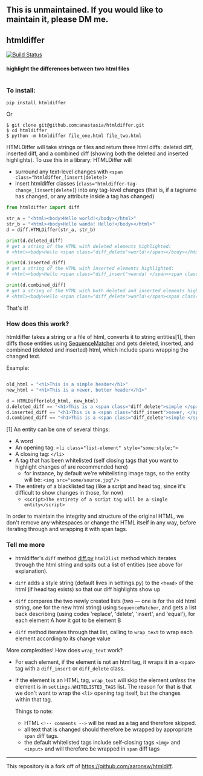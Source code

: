 ## This is unmaintained. If you would like to maintain it, please DM me. 

## htmldiffer
[![Build Status](https://travis-ci.org/anastasia/htmldiffer.svg?branch=develop)](https://travis-ci.org/anastasia/htmldiff)
#### highlight the differences between two html files
#
### To install:
```
pip install htmldiffer
```

Or
```
$ git clone git@github.com:anastasia/htmldiffer.git
$ cd htmldiffer
$ python -m htmldiffer file_one.html file_two.html
```

HTMLDiffer will take strings or files and return three html diffs: deleted diff, inserted diff, and a combined diff (showing both the deleted and inserted highlights). To use this in a library:
HTMLDiffer will 
+ surround any text-level changes with `<span class="htmldiffer_[insert|delete]>`
+ insert htmldiffer classes (`class="htmldiffer-tag-change_[insert|delete]`) into any tag-level changes (that is, if a tagname has changed, or any attribute inside a tag has changed) 

```python
from htmldiffer import diff

str_a = "<html><body>Hello world!</body></html>"
str_b = "<html><body>Hello wanda! Hello!</body></html>"
d = diff.HTMLDiffer(str_a, str_b)

print(d.deleted_diff)
# get a string of the HTML with deleted elements highlighted:
# <html><body>Hello <span class="diff_delete">world!</span></body></html>

print(d.inserted_diff)
# get a string of the HTML with inserted elements highlighted:
# <html><body>Hello <span class="diff_insert">wanda! </span><span class="diff_insert">Hello!</span></body></html>

print(d.combined_diff)
# get a string of the HTML with both deleted and inserted elements highlighted:
# <html><body>Hello <span class="diff_delete">world!</span><span class="diff_insert">wanda! </span><span class="diff_insert">Hello!</span></body></html>
```

That's it!

### How does this work?

htmldiffer takes a string or a file of html, converts it to string entities[1], then diffs those entities using [SequenceMatcher][seqmatch] 
and gets deleted, inserted, and combined (deleted and inserted) html, which include spans wrapping the changed text.

Example:
```python

old_html = "<h1>This is a simple header</h1>"
new_html = "<h1>This is a newer, better header</h1>"

d = HTMLDiffer(old_html, new_html)
d.deleted_diff == "<h1>This is a <span class="diff_delete">simple </span>header</h1>"
d.inserted_diff == "<h1>This is a <span class="diff_insert">newer, </span><span class="diff_insert">better </span>header</h1>"
d.combined_diff == "<h1>This is a <span class="diff_delete">simple </span><span class="diff_insert">newer, </span><span class="diff_insert">better </span>header</h1>"
```

[1] An entity can be one of several things:
+ A word
+ An opening tag: `<li class="list-element" style="some:style;">`
+ A closing tag: `</li>`
+ A tag that has been whitelisted (self closing tags that you want to highlight changes of are recommended here)
    + for instance, by default we're whitelisting image tags, so the entity will be: `<img src="some/source.jpg"/>`
+ The entirety of a blacklisted tag (like a script and head tag, since it's difficult to show changes in those, for now)
    + `<script>The entirety of a script tag will be a single entity</script>`

In order to maintain the integrity and structure of the original HTML, we don't remove any whitespaces or change the HTML itself in any way, before iterating through and wrapping it with span tags.

[seqmatch]:https://docs.python.org/3/library/difflib.html#difflib.SequenceMatcher


### Tell me more

+ htmldiffer's `diff` method [diff.py][diffpy]
`html2list` method which iterates through the html string and spits out a list of entities (see above for explanation).

[diffpy]:https://github.com/anastasia/htmldiffer/htmldiffer/diff.py

+ `diff` adds a style string (default lives in settings.py) to the `<head>` of the html (if head tag exists)
  so that our diff highlights show up

+ `diff` compares the two newly created lists (two — one is for the old html string, one for the new html string) using
  `SequenceMatcher`, and gets a list back describing (using codes 'replace', 'delete', 'insert', and 'equal'), for each
   element A how it got to be element B

+ `diff` method iterates through that list, calling to `wrap_text` to wrap each element according to its change value

More complexities! How does `wrap_text` work?

+ For each element, if the element is not an html tag, it wraps it in a `<span>` tag with a `diff_insert` or `diff_delete` class.

+ If the element is an HTML tag, `wrap_text` will skip the element *unless* the element is in `settings.WHITELISTED_TAGS` list.
  The reason for that is that we don't want to wrap the `<li>` opening tag itself, but the changes within that tag.


  Things to note:

  + HTML `<!-- comments -->` will be read as a tag and therefore skipped. 
  + all text that is changed should therefore be wrapped by appropriate `span` diff tags.
  + the default whitelisted tags include self-closing tags `<img>` and `<input>` and will therefore be wrapped in `span` diff tags 


***

This repository is a fork off of https://github.com/aaronsw/htmldiff. 
